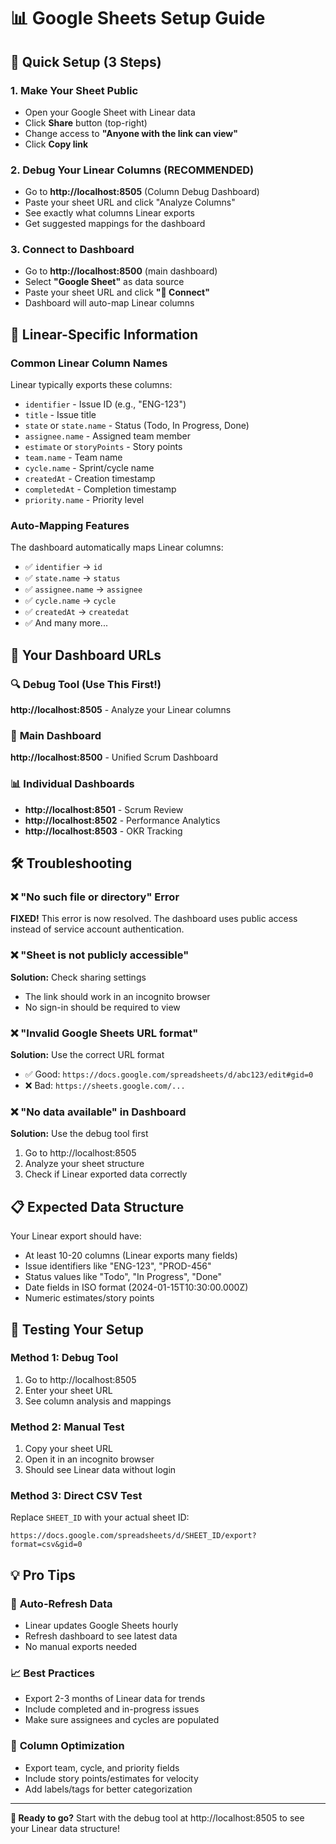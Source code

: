 # 📊 Google Sheets Setup Guide

## 🚀 Quick Setup (3 Steps)

### 1. Make Your Sheet Public
- Open your Google Sheet with Linear data
- Click **Share** button (top-right)
- Change access to **"Anyone with the link can view"**
- Click **Copy link**

### 2. Debug Your Linear Columns (RECOMMENDED)
- Go to **http://localhost:8505** (Column Debug Dashboard)
- Paste your sheet URL and click "Analyze Columns"
- See exactly what columns Linear exports
- Get suggested mappings for the dashboard

### 3. Connect to Dashboard
- Go to **http://localhost:8500** (main dashboard)
- Select **"Google Sheet"** as data source
- Paste your sheet URL and click **"🔌 Connect"**
- Dashboard will auto-map Linear columns

## 🎯 Linear-Specific Information

### Common Linear Column Names
Linear typically exports these columns:
- `identifier` - Issue ID (e.g., "ENG-123")
- `title` - Issue title
- `state` or `state.name` - Status (Todo, In Progress, Done)
- `assignee.name` - Assigned team member
- `estimate` or `storyPoints` - Story points
- `team.name` - Team name
- `cycle.name` - Sprint/cycle name
- `createdAt` - Creation timestamp
- `completedAt` - Completion timestamp
- `priority.name` - Priority level

### Auto-Mapping Features
The dashboard automatically maps Linear columns:
- ✅ `identifier` → `id`
- ✅ `state.name` → `status`
- ✅ `assignee.name` → `assignee`
- ✅ `cycle.name` → `cycle`
- ✅ `createdAt` → `createdat`
- ✅ And many more...

## 🔧 Your Dashboard URLs

### 🔍 **Debug Tool (Use This First!)**
**http://localhost:8505** - Analyze your Linear columns

### 🚀 **Main Dashboard**
**http://localhost:8500** - Unified Scrum Dashboard

### 📊 Individual Dashboards
- **http://localhost:8501** - Scrum Review
- **http://localhost:8502** - Performance Analytics
- **http://localhost:8503** - OKR Tracking

## 🛠️ Troubleshooting

### ❌ "No such file or directory" Error
**FIXED!** This error is now resolved. The dashboard uses public access instead of service account authentication.

### ❌ "Sheet is not publicly accessible"
**Solution:** Check sharing settings
- The link should work in an incognito browser
- No sign-in should be required to view

### ❌ "Invalid Google Sheets URL format"
**Solution:** Use the correct URL format
- ✅ Good: `https://docs.google.com/spreadsheets/d/abc123/edit#gid=0`
- ❌ Bad: `https://sheets.google.com/...`

### ❌ "No data available" in Dashboard
**Solution:** Use the debug tool first
1. Go to http://localhost:8505
2. Analyze your sheet structure
3. Check if Linear exported data correctly

## 📋 Expected Data Structure

Your Linear export should have:
- At least 10-20 columns (Linear exports many fields)
- Issue identifiers like "ENG-123", "PROD-456"
- Status values like "Todo", "In Progress", "Done"
- Date fields in ISO format (2024-01-15T10:30:00.000Z)
- Numeric estimates/story points

## 🧪 Testing Your Setup

### Method 1: Debug Tool
1. Go to http://localhost:8505
2. Enter your sheet URL
3. See column analysis and mappings

### Method 2: Manual Test
1. Copy your sheet URL
2. Open it in an incognito browser
3. Should see Linear data without login

### Method 3: Direct CSV Test
Replace `SHEET_ID` with your actual sheet ID:
```
https://docs.google.com/spreadsheets/d/SHEET_ID/export?format=csv&gid=0
```

## 💡 Pro Tips

### 🔄 **Auto-Refresh Data**
- Linear updates Google Sheets hourly
- Refresh dashboard to see latest data
- No manual exports needed

### 📈 **Best Practices**
- Export 2-3 months of Linear data for trends
- Include completed and in-progress issues
- Make sure assignees and cycles are populated

### 🎯 **Column Optimization**
- Export team, cycle, and priority fields
- Include story points/estimates for velocity
- Add labels/tags for better categorization

---

**🚀 Ready to go?** Start with the debug tool at http://localhost:8505 to see your Linear data structure! 